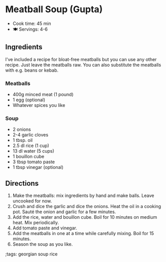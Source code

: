 # Meatball Soup (Gupta)

- Cook time: 45 min
- 🍽️ Servings: 4-6

## Ingredients

I've included a recipe for bloat-free meatballs but you can use any other recipe. Just leave the meatballs raw.
You can also substitute the meatballs with e.g. beans or kebab.

### Meatballs

- 400g minced meat (1 pound)
- 1 egg (optional)
- Whatever spices you like

### Soup

- 2 onions
- 2-4 garlic cloves
- 1 tbsp. oil
- 2.5 dl rice (1 cup)
- 13 dl water (5 cups)
- 1 bouillon cube
- 3 tbsp tomato paste
- 1 tbsp vinegar (optional)

## Directions

1. Make the meatballs: mix ingredients by hand and make balls. Leave uncooked for now.
2. Crush and dice the garlic and dice the onions. Heat the oil in a cooking pot. Sauté the onion and garlic for a few minutes.
3. Add the rice, water and bouillon cube. Boil for 10 minutes on medium heat. Mix periodically.
4. Add tomato paste and vinegar.
5. Add the meatballs in one at a time while carefully mixing. Boil for 15 minutes.
6. Season the soup as you like.

;tags: georgian soup rice
